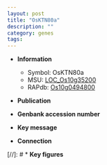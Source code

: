 ```yaml
---
layout: post
title: "OsKTN80a"
description: ""
category: genes
tags: 
---
```


* **Information**  
    + Symbol: OsKTN80a  
    + MSU: [LOC_Os10g35200](http://rice.uga.edu/cgi-bin/ORF_infopage.cgi?orf=LOC_Os10g35200)  
    + RAPdb: [Os10g0494800](http://rapdb.dna.affrc.go.jp/viewer/gbrowse_details/irgsp1?name=Os10g0494800)  

* **Publication**  

* **Genbank accession number**  

* **Key message**  

* **Connection**  

[//]: # * **Key figures**  


